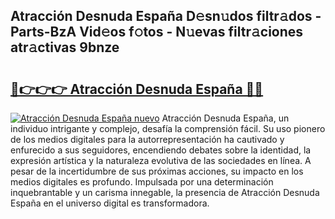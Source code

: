 ## Atracción Desnuda España D𝚎sn𝚞dos filtr𝚊dos - Parts-BzA Vid𝚎os f𝚘tos - N𝚞evas filtr𝚊ciones atr𝚊ctivas 9bnze

# <h2><a href="http://mbbipu.tromn.icu/?c=Atracci%c3%b3n+Desnuda+Espa%c3%b1a">🔗👉👉👉 Atracción Desnuda España 🔗🔗</a></h2>

[![Atracción Desnuda España nuevo](https://i.imgur.com/pEAQMta.gif)](http://mbbipu.tromn.icu/?c=Atracci%c3%b3n+Desnuda+Espa%c3%b1a)
Atracción Desnuda España, un individuo intrigante y complejo, desafía la comprensión fácil. Su uso pionero de los medios digitales para la autorrepresentación ha cautivado y enfurecido a sus seguidores, encendiendo debates sobre la identidad, la expresión artística y la naturaleza evolutiva de las sociedades en línea. A pesar de la incertidumbre de sus próximas acciones, su impacto en los medios digitales es profundo. Impulsada por una determinación inquebrantable y un carisma innegable, la presencia de Atracción Desnuda España en el universo digital es transformadora.
